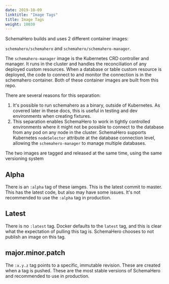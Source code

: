 ```yaml
---
date: 2019-10-09
linktitle: "Image Tags"
title: Image Tags
weight: 10030
---
```


SchemaHero builds and uses 2 different container images:

`schemahero/schemahero` and `schemahero/schemahero-manager`.

The `schemahero-manager` image is the Kubernetes CRD controller and manager. It runs in the cluster and handles the reconciliation of any deployed custom resources. When a database or table custom resource is deployed, the code to connect to and monitor the connection is in the schemahero container. Both of these container images are built from this repo.

There are several reasons for this separation:

1. It's possible to run schemahero as a binary, outside of Kubernetes. As covered later in these docs, this is useful in testing and dev environments when creating fixtures.
2. This separation enables SchemaHero to work in tightly controlled environments where it might not be possible to connect to the database from any pod on any node in the cluster. SchemaHero supports Kubernetes `nodeSelector` attribute at the database connection level, allowing the `schemahero-manager` to manage multiple databases.

The two images are tagged and released at the same time, using the same versioning system

## Alpha

There is an `:alpha` tag of these iamges. This is the latest commit to master. This has the latest code, but also may have some issues. It's not recommended to use the `:alpha` tag in production.

## Latest

There is no `:latest` tag. Docker defaults to the `latest` tag, and this is clear what the expectation of pulling this tag is. SchemaHero chooses to not publish an image on this tag.

## major.minor.patch

The `:x.y.z` tag points to a specific, immutable revision. These are created when a tag is pushed. These are the most stable versions of SchemaHero and recommended to use in production.

